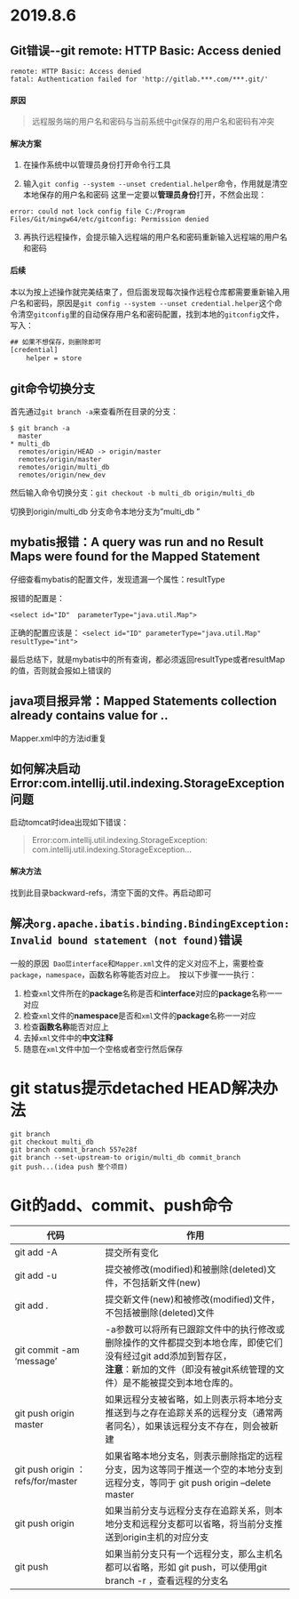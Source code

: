 # 2019.8.6

## Git错误--git remote: HTTP Basic: Access denied

```
remote: HTTP Basic: Access denied
fatal: Authentication failed for 'http://gitlab.***.com/***.git/'
```
#### 原因
>远程服务端的用户名和密码与当前系统中git保存的用户名和密码有冲突

#### 解决方案
1. 在操作系统中以管理员身份打开命令行工具

2. 输入`git config --system --unset credential.helper`命令，作用就是清空本地保存的用户名和密码
这里一定要以**管理员身份**打开，不然会出现：
```
error: could not lock config file C:/Program Files/Git/mingw64/etc/gitconfig: Permission denied
```
3. 再执行远程操作，会提示输入远程端的用户名和密码重新输入远程端的用户名和密码


#### 后续
本以为按上述操作就完美结束了，但后面发现每次操作远程仓库都需要重新输入用户名和密码，原因是`git config --system --unset credential.helper`这个命令清空`gitconfig`里的自动保存用户名和密码配置，找到本地的`gitconfig`文件，写入：
```xml
## 如果不想保存，则删除即可
[credential]
    helper = store
```



## git命令切换分支

首先通过`git branch -a`来查看所在目录的分支：


```
$ git branch -a
  master
* multi_db
  remotes/origin/HEAD -> origin/master
  remotes/origin/master
  remotes/origin/multi_db
  remotes/origin/new_dev
```

然后输入命令切换分支：`git checkout -b multi_db origin/multi_db`

切换到origin/multi_db 分支命令本地分支为”multi_db ”



## mybatis报错：A query was run and no Result Maps were found for the Mapped Statement

仔细查看mybatis的配置文件，发现遗漏一个属性：resultType

报错的配置是：

`<select id="ID"  parameterType="java.util.Map">`

正确的配置应该是：
`<select id="ID" parameterType="java.util.Map" resultType="int">`

最后总结下，就是mybatis中的所有查询，都必须返回resultType或者resultMap的值，否则就会报如上错误的




## java项目报异常：Mapped Statements collection already contains value for ..

Mapper.xml中的方法id重复




## 如何解决启动Error:com.intellij.util.indexing.StorageException问题

启动tomcat时idea出现如下错误：
>Error:com.intellij.util.indexing.StorageException: com.intellij.util.indexing.StorageException...

#### 解决方法
找到此目录backward-refs，清空下面的文件。再启动即可



## 解决`org.apache.ibatis.binding.BindingException: Invalid bound statement (not found)`错误

一般的原因 
`Dao层interface`和`Mapper.xml`文件的定义对应不上，需要检查`package`，`namespace`，函数名称等能否对应上。 
按以下步骤一一执行： 

1. 检查`xml`文件所在的**package**名称是否和**interface**对应的**package**名称一一对应 
2. 检查`xml`文件的**namespace**是否和`xml`文件的**package**名称一一对应 
3. 检查**函数名称**能否对应上 
4. 去掉`xml`文件中的**中文注释**
5. 随意在`xml`文件中加一个空格或者空行然后保存



# git status提示detached HEAD解决办法

```
git branch
git checkout multi_db
git branch commit_branch 557e28f
git branch --set-upstream-to origin/multi_db commit_branch
git push...(idea push 整个项目)
```



# Git的add、commit、push命令

|代码      |作用     |
| ------------ | ------------------ |
| git add -A | 提交所有变化 |
| git add -u |  提交被修改(modified)和被删除(deleted)文件，不包括新文件(new) |
| git add . | 提交新文件(new)和被修改(modified)文件，不包括被删除(deleted)文件|
| git commit -am ‘message’ | -a参数可以将所有已跟踪文件中的执行修改或删除操作的文件都提交到本地仓库，即使它们没有经过git add添加到暂存区， <br/>**注意**：新加的文件（即没有被git系统管理的文件）是不能被提交到本地仓库的。 |
| git push origin master | 如果远程分支被省略，如上则表示将本地分支推送到与之存在追踪关系的远程分支（通常两者同名），如果该远程分支不存在，则会被新建 |
| git push origin ：refs/for/master | 如果省略本地分支名，则表示删除指定的远程分支，因为这等同于推送一个空的本地分支到远程分支，等同于 git push origin –delete master |
| git push origin | 如果当前分支与远程分支存在追踪关系，则本地分支和远程分支都可以省略，将当前分支推送到origin主机的对应分支 |
| git push | 如果当前分支只有一个远程分支，那么主机名都可以省略，形如 git push，可以使用git branch -r ，查看远程的分支名 |

